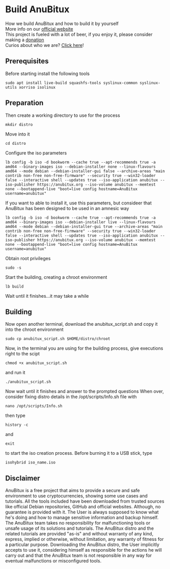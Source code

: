 # Build AnuBitux
How we build AnuBitux and how to build it by yourself   
More info on our [official website](https://anubitux.org/how-to-build-anubitux-by-yourself/)  
This project is fueled with a lot of beer, if you enjoy it, please consider making a [donation](https://www.buymeacoffee.com/anubitux)  
Curios about who we are? [Click here](https://anubitux.org/meet-the-anubitux-project/)!  

## Prerequisites
Before starting install the following tools
```
sudo apt install live-build squashfs-tools syslinux-common syslinux-utils xorriso isolinux
```
## Preparation
Then create a working directory to use for the process
```
mkdir distro
```
Move into it
```
cd distro
```
Configure the iso parameters
```
lb config -b iso -d bookworm --cache true --apt-recommends true -a amd64 --binary-images iso --debian-installer none --linux-flavours amd64 --mode debian --debian-installer-gui false --archive-areas "main contrib non-free non-free-firmware" --security true --win32-loader false --interactive shell --updates true --iso-application anubitux --iso-publisher https://anubitux.org --iso-volume anubitux --memtest none --bootappend-live "boot=live config hostname=AnuBitux username=anubitux"
```
If you want to able to install it, use this parameters, but consideer that AnuBitux has been designed to be used in an amnesic way
```
lb config -b iso -d bookworm --cache true --apt-recommends true -a amd64 --binary-images iso --debian-installer live --linux-flavours amd64 --mode debian --debian-installer-gui true --archive-areas "main contrib non-free non-free-firmware" --security true --win32-loader false --interactive shell --updates true --iso-application anubitux --iso-publisher https://anubitux.org --iso-volume anubitux --memtest none --bootappend-live "boot=live config hostname=AnuBitux username=anubitux"
```
Obtain root privileges
```
sudo -s
```
Start the building, creating a chroot environment
```
lb build
```
Wait until it finishes...it may take a while

## Building
Now open another terminal, download the anubitux_script.sh and copy it into the chroot environment
```
sudo cp anubitux_script.sh $HOME/distro/chroot
```
Now, in the terminal you are using for the building process, give executions right to the scipt
```
chmod +x anubitux_script.sh
```
and run it
```
./anubitux_script.sh
```
Now wait until it finishes and answer to the prompted questions
When over, consider fixing distro details in the /opt/scripts/Info.sh file with
```
nano /opt/scripts/Info.sh
```
then type 
```
history -c
```
and
```
exit
```
to start the iso creation process.
Before burning it to a USB stick, type
```
isohybrid iso_name.iso
```

## Disclaimer

AnuBitux is a free project that aims to provide a secure and safe environment to use cryptocurrencies, showing some use cases and tutorials. All the tools included have been downloaded from trusted sources like official Debian repositories, GitHub and official websites.
Although, no guarantee is provided with it. The User is always supposed to know what he's doing and how to manage sensitive information and backup himself.
The AnuBitux team takes no responsibility for malfunctioning tools or unsafe usage of its solutions and tutorials.
The AnuBitux distro and the related tutorials are provided "as-is" and without warranty of any kind, express, implied or otherwise, without limitation, any warranty of fitness for a particular purpose. 
Downloading the AnuBitux distro, the User implicitly accepts to use it, considering himself as responsible for the actions he will carry out and that the AnuBitux team is not responsible in any way for eventual malfunctions or misconfigured tools.

